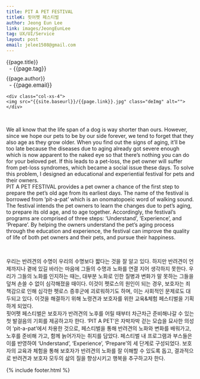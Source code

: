 ```yaml
---
title: PIT A PET FESTIVAL
titleK: 핏어펫 페스티벌
author: Jeong Eun Lee
link: images/JeongEunLee
tag: UX/UI/Service
layout: post
email: jelee1508@gmail.com
---	
```


<div class="container">

<div class="deDep">
{{page.title}}<br>
<p style="font-size:15px; margin:0px; padding:0px 0px 0px 8px; margin:0px 0px 8px 0px;">- {{page.tag}}</p>
{{page.author}}<br>
<p style="font-size:15px; margin:0px; padding:0px 0px 0px 8px;">- {{page.email}}</p>
</div>


<div class="row" class="imgcolor">
	
	<div class="col-xs-4">
	<img src="{{site.baseurl}}/{{page.link}}.jpg" class="deImg" alt=""></div>
	
</div>
<br>

<div class="det lato">


We all know that the life span of a dog is way shorter than ours. However, since we hope our pets to be by our side forever, we tend to forget that they also age as they grow older. When you find out the signs of aging, it’ll be too late because the diseases due to aging already got severe enough which is now apparent to the naked eye so that there’s nothing you can do for your beloved pet. If this leads to a pet-loss, the pet owner will suffer from pet-loss syndromes, which became a social issue these days. To solve this problem, I designed an educational and experiential festival for pets and their owners. 
<br>
PIT A PET FESTIVAL provides a pet owner a chance of the first step to prepare the pet’s old age from its earliest days. The name of the festival is borrowed from ‘pit-a-pat’ which is an onomatopoeic word of walking sound. The festival intends the pet owners to learn the changes due to pet’s aging, to prepare its old age, and to age together. Accordingly, the festival’s programs are comprised of three steps: ‘Understand’, ‘Experience’, and ‘Prepare’. By helping the owners understand the pet’s aging process through the education and experience, the festival can improve the quality of life of both pet owners and their pets, and pursue their happiness.



</div>

<br>

<div class="noto">

우리는 반려견의 수명이 우리의 수명보다 짧다는 것을 잘 알고 있다. 하지만 반려견이 언제까지나 곁에 있길 바라는 마음에 그들의 수명과 노화를 연결 지어 생각하지 못한다. 우리가 그들의 노화를 인지하는 때는, 대부분 노화로 인한 질병과 변화가 말 못하는 그들을 덮쳐 손쓸 수 없이 심각해졌을 때이다. 이것이 펫로스의 원인이 되는 경우, 보호자는 죄책감으로 인해 심각한 펫로스 증후군에 괴로워하기도 하며, 이는 사회적인 문제로도 대두되고 있다. 이것을 해결하기 위해 노령견과 보호자를 위한 교육&체험 페스티벌을 기획하게 되었다. 
<br>
핏어펫 페스티벌은 보호자가 반려견의 노후를 어릴 때부터 차근차근 준비해나갈 수 있는 첫 발걸음의 기회를 제공하고자 한다. ‘PIT A PET’은 자박자박 걷는 모습을 묘사한 의성어 ‘pit-a-pat’에서 차용한 것으로, 페스티벌을 통해 반려견의 노화와 변화를 배워가고, 노후를 준비해 가고, 함께 늙어가자는 취지를 담았다. 페스티벌 내 프로그램과 부스들은 이를 반영하여 ‘Understand’, ‘Experience’, ‘Prepare’의 세 단계로 구성되었다. 보호자의 교육과 체험을 통해 보호자가 반려견의 노화를 잘 이해할 수 있도록 돕고, 결과적으로 반려견과 보호자 모두의 삶의 질을 향상시키고 행복을 추구하고자 한다.


</div>


	

</div> 

{% include footer.html %}